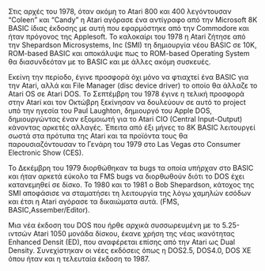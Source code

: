 Στις αρχές του 1978, όταν ακόμη το Atari 800 και 400 λεγόντουσαν “Coleen” και “Candy” η Atari αγόρασε ένα αντίγραφο από την Microsoft 8K BASIC ίδιας έκδοσης με αυτή που εφαρμόστηκε από την Commodore και ήταν πρόγονος της Applesoft.
To καλοκαίρι του 1978 η Atari ζήτησε από την Shepardson Microsystems, Inc (SMI) τη δημιουργία νέου BASIC σε 10Κ, ROM-based BASIC και αποκάλυψε πως το ROM-based Operating System θα διασυνδεόταν με το BASIC και με άλλες ακόμη συσκευές.

Εκείνη την περίοδο, έγινε προσφορά όχι μόνο να φτιαχτεί ένα BASIC για την Atari, αλλά και File Manager (disc device driver) το οποίο θα άλλαζε το Atari OS σε Atari DOS.
Το Σεπτέμβρη  του 1978 έγινε η τελική προσφορά στην Atari και τον Οκτώβρη ξεκίνησαν να δουλεύουν σε αυτό το project υπό την ηγεσία του Paul Laughton, δημιουργό του Apple DOS, δημιουργώντας έναν εξομοιωτή για το Atari CIO (Central Input-Output) κάνοντας αρκετές αλλαγές.
Έπειτα από έξι μήνες  το 8K BASIC λειτουργεί σωστά στα πρότυπα της Atari και τα προϊόντα τους θα παρουσιαζόντουσαν το Γενάρη του 1979 στο Las Vegas στο  Consumer Electronic Show (CES).

Το Δεκέμβρη του 1979 διορθώθηκαν τα bugs τα οποία υπήρχαν στο BASIC και ήταν αρκετά εύκολο τα FMS bugs να διορθωθούν διότι το DOS έχει κατανεμηθεί σε δίσκο.
Το 1980 και το 1981 ο Bob Shepardson, κάτοχος της SMI αποφάσισε να σταματήσει τη λειτουργία της λόγω χαμηλών εσόδων και έτσι η Atari αγόρασε τα δικαιώματα αυτά. (FMS, BASIC,Assember/Editor).

Μια νέα έκδοση του DOS που ήρθε αρχικά συσσωρευμένη με το 5.25-ιντσών Atari 1050 μονάδα δίσκου, έκανε χρήση της νέας ικανότητας Enhanced Densit (ED), που αναφέρεται επίσης από την Atari ως Dual Density.
Συνεχίστηκαν οι νέες εκδόσεις όπως η DOS2.5, DOS4.0, DOS XE όπου ήταν και η τελευταία έκδοση το 1987.

